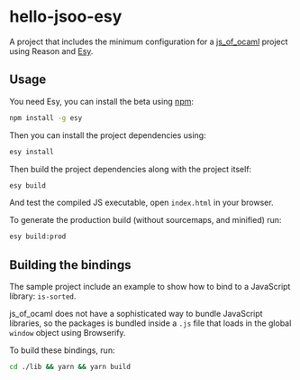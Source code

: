 # hello-jsoo-esy

A project that includes the minimum configuration for a [js_of_ocaml](http://ocsigen.org/js_of_ocaml/) project using Reason and [Esy](https://github.com/esy-ocaml/esy).

## Usage

You need Esy, you can install the beta using [npm](https://nodejs.org/en/download/):

```sh
npm install -g esy
```

Then you can install the project dependencies using:

```sh
esy install
```

Then build the project dependencies along with the project itself:

```sh
esy build
```

And test the compiled JS executable, open `index.html` in your browser.

To generate the production build (without sourcemaps, and minified) run:

```sh
esy build:prod
```

## Building the bindings

The sample project include an example to show how to bind to a JavaScript library: `is-sorted`.

js_of_ocaml does not have a sophisticated way to bundle JavaScript libraries, so 
the packages is bundled inside a `.js` file that loads in the global `window` object
using Browserify.

To build these bindings, run:

```sh
cd ./lib && yarn && yarn build
```
